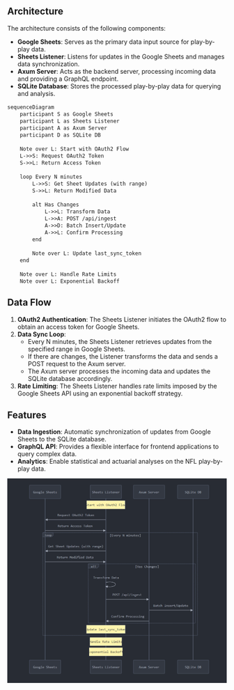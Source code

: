 ## Architecture

The architecture consists of the following components:

- **Google Sheets**: Serves as the primary data input source for play-by-play data.
- **Sheets Listener**: Listens for updates in the Google Sheets and manages data synchronization.
- **Axum Server**: Acts as the backend server, processing incoming data and providing a GraphQL endpoint.
- **SQLite Database**: Stores the processed play-by-play data for querying and analysis.

```mermaid
sequenceDiagram
    participant S as Google Sheets
    participant L as Sheets Listener
    participant A as Axum Server
    participant D as SQLite DB

    Note over L: Start with OAuth2 Flow
    L->>S: Request OAuth2 Token
    S->>L: Return Access Token
    
    loop Every N minutes
        L->>S: Get Sheet Updates (with range)
        S->>L: Return Modified Data
        
        alt Has Changes
            L->>L: Transform Data
            L->>A: POST /api/ingest
            A->>D: Batch Insert/Update
            A->>L: Confirm Processing
        end
    
        Note over L: Update last_sync_token
    end

    Note over L: Handle Rate Limits
    Note over L: Exponential Backoff
```

## Data Flow

1. **OAuth2 Authentication**: The Sheets Listener initiates the OAuth2 flow to obtain an access token for Google Sheets.
2. **Data Sync Loop**:
    - Every N minutes, the Sheets Listener retrieves updates from the specified range in Google Sheets.
    - If there are changes, the Listener transforms the data and sends a POST request to the Axum server.
    - The Axum server processes the incoming data and updates the SQLite database accordingly.
3. **Rate Limiting**: The Sheets Listener handles rate limits imposed by the Google Sheets API using an exponential backoff strategy.

## Features

- **Data Ingestion**: Automatic synchronization of updates from Google Sheets to the SQLite database.
- **GraphQL API**: Provides a flexible interface for frontend applications to query complex data.
- **Analytics**: Enable statistical and actuarial analyses on the NFL play-by-play data.

![My local image](./gsheet_webhook_system_design.png)
